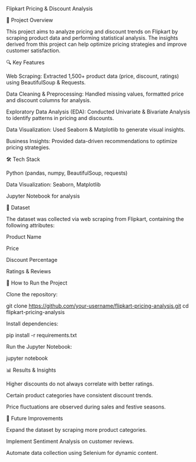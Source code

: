 Flipkart Pricing & Discount Analysis

📌 Project Overview

This project aims to analyze pricing and discount trends on Flipkart by scraping product data and performing statistical analysis. The insights derived from this project can help optimize pricing strategies and improve customer satisfaction.

🔍 Key Features

Web Scraping: Extracted 1,500+ product data (price, discount, ratings) using BeautifulSoup & Requests.

Data Cleaning & Preprocessing: Handled missing values, formatted price and discount columns for analysis.

Exploratory Data Analysis (EDA): Conducted Univariate & Bivariate Analysis to identify patterns in pricing and discounts.

Data Visualization: Used Seaborn & Matplotlib to generate visual insights.

Business Insights: Provided data-driven recommendations to optimize pricing strategies.

🛠️ Tech Stack

Python (pandas, numpy, BeautifulSoup, requests)

Data Visualization: Seaborn, Matplotlib

Jupyter Notebook for analysis

📂 Dataset

The dataset was collected via web scraping from Flipkart, containing the following attributes:

Product Name

Price

Discount Percentage

Ratings & Reviews

🚀 How to Run the Project

Clone the repository:

git clone https://github.com/your-username/flipkart-pricing-analysis.git
cd flipkart-pricing-analysis

Install dependencies:

pip install -r requirements.txt

Run the Jupyter Notebook:

jupyter notebook

📊 Results & Insights

Higher discounts do not always correlate with better ratings.

Certain product categories have consistent discount trends.

Price fluctuations are observed during sales and festive seasons.

📜 Future Improvements

Expand the dataset by scraping more product categories.

Implement Sentiment Analysis on customer reviews.

Automate data collection using Selenium for dynamic content.
